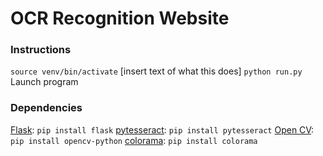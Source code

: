 # OCR Recognition Website

### Instructions

`source venv/bin/activate`
[insert text of what this does]
`python run.py`
Launch program
 
### Dependencies

[Flask](https://flask.palletsprojects.com/en/2.2.x/): `pip install flask`
[pytesseract](https://pypi.org/project/pytesseract/): `pip install pytesseract`
[Open CV](https://opencv.org/): `pip install opencv-python`
[colorama](https://pypi.org/project/colorama/): `pip install colorama`
